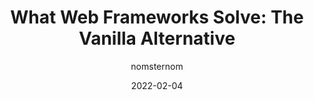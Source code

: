 ---
author: nomsternom
date: 2022-02-04
permalink: false
publisher: smashingmag
tags:
  - frameworks
  - javascript
  - react
target_url: https://www.smashingmagazine.com/2022/02/web-frameworks-guide-part2/
title: "What Web Frameworks Solve: The Vanilla Alternative"
---